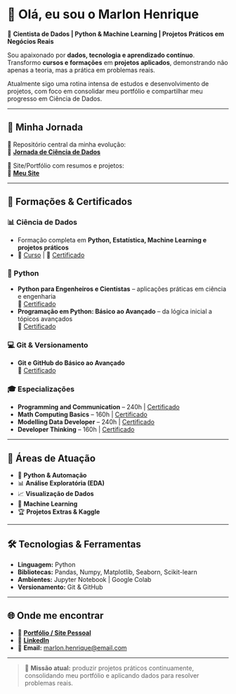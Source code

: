 # 👋 Olá, eu sou o Marlon Henrique  

🎯 **Cientista de Dados | Python & Machine Learning | Projetos Práticos em Negócios Reais**  

Sou apaixonado por **dados, tecnologia e aprendizado contínuo**.  
Transformo **cursos e formações** em **projetos aplicados**, demonstrando não apenas a teoria, mas a prática em problemas reais.  

Atualmente sigo uma rotina intensa de estudos e desenvolvimento de projetos, com foco em consolidar meu portfólio e compartilhar meu progresso em Ciência de Dados.  

---

## 🚀 Minha Jornada  

📌 Repositório central da minha evolução:  
🔗 [**Jornada de Ciência de Dados**](https://github.com/Marlon99henrique/jornada-ciencia-dados)  

📌 Site/Portfólio com resumos e projetos:  
🔗 [**Meu Site**](https://marlon99henrique.github.io/)  

---

## 📜 Formações & Certificados  

### 📊 Ciência de Dados  
- Formação completa em **Python, Estatística, Machine Learning e projetos práticos**  
- 🔗 [Curso](https://www.udemy.com/course/cientista-de-dados/?kw=for&src=sac&couponCode=KEEPLEARNINGBR) | 📂 [Certificado](./formacao-cientista-dados.pdf)  

### 🐍 Python  
- **Python para Engenheiros e Cientistas** – aplicações práticas em ciência e engenharia  
  📂 [Certificado](./python-engenheiros-cientista-basico-avançado.pdf)  
- **Programação em Python: Básico ao Avançado** – da lógica inicial a tópicos avançados  
  📂 [Certificado](./python-basico-avancado.pdf)  

### 💻 Git & Versionamento  
- **Git e GitHub do Básico ao Avançado**  
  📂 [Certificado](./git-github-basico-avancado.pdf)  

### 🎓 Especializações  
- **Programming and Communication** – 240h | [Certificado](./programming-and-communication.pdf)  
- **Math Computing Basics** – 160h | [Certificado](./math-computing-basics.pdf)  
- **Modelling Data Developer** – 240h | [Certificado](./modelling-data-developer.pdf)  
- **Developer Thinking** – 160h | [Certificado](./developer-thinking.pdf)  

---

## 📂 Áreas de Atuação  

- 🐍 **Python & Automação**  
- 📊 **Análise Exploratória (EDA)**  
- 📈 **Visualização de Dados**  
- 🤖 **Machine Learning**  
- 🏆 **Projetos Extras & Kaggle**  

---

## 🛠️ Tecnologias & Ferramentas  

- **Linguagem:** Python  
- **Bibliotecas:** Pandas, Numpy, Matplotlib, Seaborn, Scikit-learn  
- **Ambientes:** Jupyter Notebook | Google Colab  
- **Versionamento:** Git & GitHub  

---

## 🌐 Onde me encontrar  

- 🔗 [**Portfólio / Site Pessoal**](https://marlon99henrique.github.io/)  
- 💼 [**LinkedIn**](https://www.linkedin.com/in/seu-link)  
- 📧 **Email:** marlon.henrique@email.com  

---

> 🚀 **Missão atual:** produzir projetos práticos continuamente, consolidando meu portfólio e aplicando dados para resolver problemas reais.  
